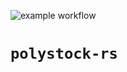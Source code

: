 ![example workflow](https://github.com/rhinocerose/polystock-rs/actions/workflows/rust.yml/badge.svg)

# `polystock-rs`
